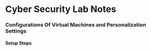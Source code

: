 # Cyber Security Lab Notes
### Configurations Of Virtual Machines and Personalization Settings
#### Setup Steps
